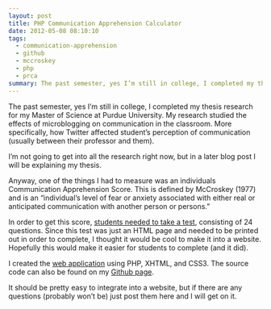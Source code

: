 ```yaml
---
layout: post
title: PHP Communication Apprehension Calculator
date: 2012-05-08 08:10:10
tags:
  - communication-apprehension
  - github
  - mccroskey
  - php
  - prca
summary: The past semester, yes I’m still in college, I completed my thesis research for my Master of Science at Purdue University. My research studied the effects of microblogging on communication in the classroom
---
```


The past semester, yes I’m still in college, I completed my thesis research for my Master of Science at Purdue University. My research studied the effects of microblogging on communication in the classroom. More specifically, how Twitter affected student’s perception of communication (usually between their professor and them).

I’m not going to get into all the research right now, but in a later blog post I will be explaining my thesis.

Anyway, one of the things I had to measure was an individuals Communication Apprehension Score. This is defined by McCroskey (1977) and is an “individual’s level of fear or anxiety associated with either real or anticipated communication with another person or persons.”

In order to get this score, [students needed to take a test][1], consisting of 24 questions. Since this test was just an HTML page and needed to be printed out in order to complete, I thought it would be cool to make it into a website. Hopefully this would make it easier for students to complete (and it did).

I created the [web application][2] using PHP, XHTML, and CSS3. The source code can also be found on my [Github page][3].

It should be pretty easy to integrate into a website, but if there are any questions (probably won’t be) just post them here and I will get on it.

   [1]: http://www.jamescmccroskey.com/measures/prca24.htm
   [2]: http://ca.alexvernacchia.com
   [3]: https://github.com/vernak2539
